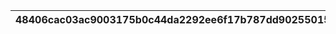|48406cac03ac9003175b0c44da2292ee6f17b787dd902550155456fa23f57022|c8ce62d6d41c98fd71accadfdfdd0276198ca1805008449f304c3639a4850f7a|43054c73b45cf421014844cdc08f4e3f9ac7f3a54fb3fe95c4af2e67567a02a2|bd4388688e17f254a8b8b199f400649aa76e7412079466787884fd53edecc928|e30e1bb667e8e696ec2e0507d1893bf7926c1b208e819f32961f0b5dce92c709|e8509442e38732918f44b94fa14831d0b7a361333f8b7020b7d27dc402bb88fd|b6cbcbf6f5ac4bec18832f48c0775b06128a1510d715d1d16e57096b3b3bac82|9dad22486071bdfec31586c50fb4a691feb4a908d9681abcba3b6b4b884c4ecf|d70a26a503fac823b56dc293e7e5c5469f831b1d45ccd5f656bbf535db085c96|70608a12547110fea75b16d76a6e4ac5edf34eb16aef4bdfb89841170f567bac|ed92237d0edf9e3ccc2edfc2357703ec5424d5b0cb21d0dd98f5806ab6d9bd39|deaec8598b4e82fb8d995752de8c494ad294488580ea6cc3b60020568e9dbc3a|8891359a404a2add7ecb8ccf9e70bd1839f882175bc4e6cea37546195b7eba28|7d8bb7c6905124a9d114f3cde234c77a0b0907269c4a1531e63f543c9826a261|c0e8c643d4dd7bbd953db9fb8b62fd41fb596f3b482defa7affec760ed3334d2|945fac4d19b9bf234f8ef37ded09dc5175a412eb945fcb88ceb786b67186e36a|88fba2626c428ebbd77fd3f4a86b9b7c4f544795a5f79cef5e3fe90ee588a67e|f5d13e5583506900d20f76dcd2527b739e1ab486fbd36ef0cabcfdc1f8939b62|f0b339d45dfd4f795698bf632321d0cb848a1a8cd26f4dbae4ef1f6d0428b931|7c3fa6f84ceacc79a653cb428869337938ad69b14108ae16635046b2bd8590e2|9c0d610884717acdf7b18f2b06dc1e66d864c38e8f80c80c7f962eaeb3bcddfb|
| --- | --- | --- | --- | --- | --- | --- | --- | --- | --- | --- | --- | --- | --- | --- | --- | --- | --- | --- | --- | --- |